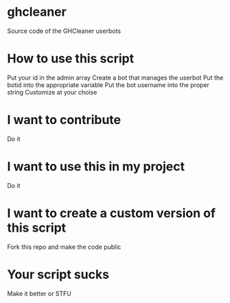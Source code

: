 # ghcleaner
Source code of the GHCleaner userbots

# How to use this script
Put your id in the admin array
Create a bot that manages the userbot
Put the botid into the appropriate variable
Put the bot username into the proper string
Customize at your choise

# I want to contribute
Do it

# I want to use this in my project
Do it

# I want to create a custom version of this script
Fork this repo and make the code public

# Your script sucks
Make it better or STFU
